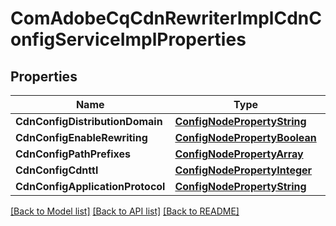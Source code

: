 # ComAdobeCqCdnRewriterImplCdnConfigServiceImplProperties

## Properties
Name | Type | Description | Notes
------------ | ------------- | ------------- | -------------
**CdnConfigDistributionDomain** | [**ConfigNodePropertyString**](configNodePropertyString.md) |  | [optional] 
**CdnConfigEnableRewriting** | [**ConfigNodePropertyBoolean**](configNodePropertyBoolean.md) |  | [optional] 
**CdnConfigPathPrefixes** | [**ConfigNodePropertyArray**](configNodePropertyArray.md) |  | [optional] 
**CdnConfigCdnttl** | [**ConfigNodePropertyInteger**](configNodePropertyInteger.md) |  | [optional] 
**CdnConfigApplicationProtocol** | [**ConfigNodePropertyString**](configNodePropertyString.md) |  | [optional] 

[[Back to Model list]](../README.md#documentation-for-models) [[Back to API list]](../README.md#documentation-for-api-endpoints) [[Back to README]](../README.md)


